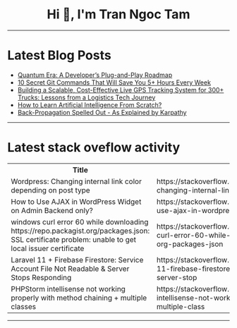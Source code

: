 <h1 align="center">Hi 👋, I'm Tran Ngoc Tam</h1>

---

# Latest Blog Posts 
<!-- BLOG-POST-LIST:START -->
- [Quantum Era: A Developer’s Plug-and-Play Roadmap](https://dev.to/snappytuts/quantum-era-a-developers-plug-and-play-roadmap-2abo)
- [10 Secret Git Commands That Will Save You 5+ Hours Every Week](https://dev.to/arpitstack/10-secret-git-commands-that-will-save-you-5-hours-every-week-1mpn)
- [Building a Scalable, Cost-Effective Live GPS Tracking System for 300+ Trucks: Lessons from a Logistics Tech Journey](https://dev.to/jacksonkasi/building-a-scalable-cost-effective-live-gps-tracking-system-for-300-trucks-lessons-from-a-2phg)
- [How to Learn Artificial Intelligence From Scratch?](https://dev.to/tarunfulera1/how-to-learn-artificial-intelligence-from-scratch-2j6d)
- [Back-Propagation Spelled Out - As Explained by Karpathy](https://dev.to/shrsv/back-propagation-spelled-out-as-explained-by-karpathy-2i9j)
<!-- BLOG-POST-LIST:END -->

---

# Latest stack oveflow activity
<table>
  <tr><th>Title</th><th>Link</th></tr>
  <!-- STACKOVERFLOW:START --><tr><td>Wordpress: Changing internal link color depending on post type</td><td>https://stackoverflow.com/questions/79441937/wordpress-changing-internal-link-color-depending-on-post-type</td></tr><tr><td>How to Use AJAX in WordPress Widget on Admin Backend only?</td><td>https://stackoverflow.com/questions/79441829/how-to-use-ajax-in-wordpress-widget-on-admin-backend-only</td></tr><tr><td>windows curl error 60 while downloading https://repo.packagist.org/packages.json: SSL certificate problem: unable to get local issuer certificate</td><td>https://stackoverflow.com/questions/79441819/windows-curl-error-60-while-downloading-https-repo-packagist-org-packages-json</td></tr><tr><td>Laravel 11 + Firebase Firestore: Service Account File Not Readable &amp; Server Stops Responding</td><td>https://stackoverflow.com/questions/79441818/laravel-11-firebase-firestore-service-account-file-not-readable-server-stop</td></tr><tr><td>PHPStorm intellisense not working properly with method chaining + multiple classes</td><td>https://stackoverflow.com/questions/79441812/phpstorm-intellisense-not-working-properly-with-method-chaining-multiple-class</td></tr><!-- STACKOVERFLOW:END -->
</table>

---


